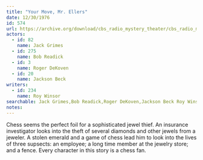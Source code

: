 ```yaml
---
title: "Your Move, Mr. Ellers"
date: 12/30/1976
id: 574
url: https://archive.org/download/cbs_radio_mystery_theater/cbs_radio_mystery_theater-0551-0600.zip/cbs_radio_mystery_theater-0551-0600%2Fcbsrmt_0574_your_move_mr_ellers.mp3
actors:  
  - id: 82
    name: Jack Grimes  
  - id: 275
    name: Bob Readick  
  - id: 3
    name: Roger DeKoven  
  - id: 20
    name: Jackson Beck
writers:  
  - id: 234
    name: Roy Winsor
searchable: Jack Grimes,Bob Readick,Roger DeKoven,Jackson Beck Roy Winsor
notes:  
---
```

Chess seems the perfect foil for a sophisticated jewel thief. An insurance investigator looks into the theft of several diamonds and other jewels from a jeweler. A stolen emerald and a game of chess lead him to look into the lives of three supsects: an employee; a long time member at the jewelry store; and a fence. Every character in this story is a chess fan.